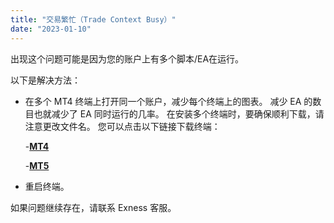 ```yaml
---
title: "交易繁忙（Trade Context Busy）"
date: "2023-01-10"
---
```


出现这个问题可能是因为您的账户上有多个脚本/EA在运行。

以下是解决方法：

- 在多个 MT4 终端上打开同一个账户，减少每个终端上的图表。 减少 EA 的数目也就减少了 EA 同时运行的几率。 在安装多个终端时，要确保顺利下载，请注意更改文件名。 您可以点击以下链接下载终端：
    
    -[**MT4**](https://download.metatrader.com/cdn/web/exness.technologies.ltd/mt4/exness4setup.exe)
    
    -[**MT5**](https://download.metatrader.com/cdn/web/exness.technologies.ltd/mt5/exness5setup.exe)
    
- 重启终端。

如果问题继续存在，请联系 Exness 客服。
